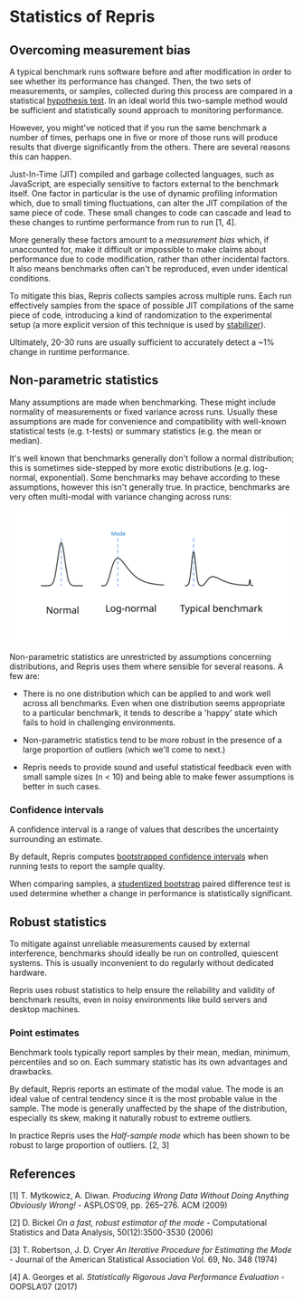 # Statistics of Repris

## Overcoming measurement bias

A typical benchmark runs software before and after modification in order to see whether its performance has changed. Then, the two sets of measurements, or samples, collected during this process are compared in a statistical [hypothesis test](https://en.wikipedia.org/wiki/Statistical_hypothesis_testing). In an ideal world this two-sample method would be sufficient and statistically sound approach to monitoring performance.

However, you might've noticed that if you run the same benchmark a number of times, perhaps one in five or more of those runs will produce results that diverge significantly from the others. There are several reasons this can happen.

Just-In-Time (JIT) compiled and garbage collected languages, such as JavaScript, are especially sensitive to factors external to the benchmark itself. One factor in particular is the use of dynamic profiling information which, due to small timing fluctuations, can alter the JIT compilation of the same piece of code. These small changes to code can cascade and lead to these changes to runtime performance from run to run [1, 4].

More generally these factors amount to a _measurement bias_ which, if unaccounted for, make it difficult or impossible to make claims about performance due to code modification, rather than other incidental factors. It also means benchmarks often can't be reproduced, even under identical conditions.

To mitigate this bias, Repris collects samples across multiple runs. Each run effectively samples from the space of possible JIT compilations of the same piece of code, introducing a kind of randomization to the experimental setup (a more explicit version of this technique is used by [stabilizer](https://github.com/ccurtsinger/stabilizer)).

Ultimately, 20-30 runs are usually sufficient to accurately detect a ~1% change in runtime performance.

## Non-parametric statistics

Many assumptions are made when benchmarking. These might include normality of measurements or fixed variance across runs. Usually these assumptions are made for convenience and compatibility with well-known statistical tests (e.g. t-tests) or summary statistics (e.g. the mean or median).

It's well known that benchmarks generally don't follow a normal distribution; this is sometimes side-stepped by more exotic distributions (e.g. log-normal, exponential). Some benchmarks may behave according to these assumptions, however this isn't generally true. In practice, benchmarks are very often multi-modal with variance changing across runs:

<p align="center">
  <img src="./distributions.svg" style="background-color: white">
</p>

Non-parametric statistics are unrestricted by assumptions concerning distributions, and Repris uses them where sensible for several reasons. A few are:

- There is no one distribution which can be applied to and work well across all benchmarks. Even when one distribution seems appropriate to a particular benchmark, it tends to describe a 'happy' state which fails to hold in challenging environments.

- Non-parametric statistics tend to be more robust in the presence of a large proportion of outliers (which we'll come to next.)

- Repris needs to provide sound and useful statistical feedback even with small sample sizes (n < 10) and being able to make fewer assumptions is better in such cases.

### Confidence intervals

A confidence interval is a range of values that describes the uncertainty surrounding an estimate.

By default, Repris computes [bootstrapped confidence intervals](https://en.wikipedia.org/wiki/Bootstrapping_(statistics)#Deriving_confidence_intervals_from_the_bootstrap_distribution) when running tests to report the sample quality.

When comparing samples, a [studentized bootstrap](https://olebo.github.io/textbook/ch/18/hyp_studentized.html) paired difference test is used determine whether a change in performance is statistically significant.

## Robust statistics

To mitigate against unreliable measurements caused by external interference, benchmarks should ideally be run on controlled, quiescent systems. This is usually inconvenient to do regularly without dedicated hardware.

Repris uses robust statistics to help ensure the reliability and validity of benchmark results, even in noisy environments like build servers and desktop machines.

### Point estimates

Benchmark tools typically report samples by their mean, median, minimum, percentiles and so on. Each summary statistic has its own advantages and drawbacks.

By default, Repris reports an estimate of the modal value. The mode is an ideal value of central tendency since it is the most probable value in the sample. The mode is generally unaffected by the shape of the distribution, especially its skew, making it naturally robust to extreme outliers.

In practice Repris uses the _Half-sample mode_ which has been shown to be robust to large proportion of outliers. [2, 3]

## References

[1] T. Mytkowicz, A. Diwan. _Producing Wrong Data Without Doing Anything Obviously Wrong!_ - ASPLOS’09, pp. 265–276. ACM (2009)

[2] D. Bickel _On a fast, robust estimator of the mode_ - Computational Statistics and Data Analysis, 50(12):3500-3530 (2006)

[3] T. Robertson, J. D. Cryer _An Iterative Procedure for Estimating the Mode_ - Journal of the American Statistical Association Vol. 69, No. 348 (1974)

[4] A. Georges et al. _Statistically Rigorous Java Performance Evaluation_ - OOPSLA’07 (2017)
